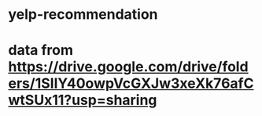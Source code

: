 # yelp-recommendation
# data from https://drive.google.com/drive/folders/1SIlY40owpVcGXJw3xeXk76afCwtSUx11?usp=sharing
